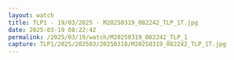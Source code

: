 ```yaml
---
layout: watch
title: TLP1 - 19/03/2025 - M20250319_082242_TLP_1T.jpg
date: 2025-03-19 08:22:42
permalink: /2025/03/19/watch/M20250319_082242_TLP_1
capture: TLP1/2025/202503/20250318/M20250319_082242_TLP_1T.jpg
---
```

